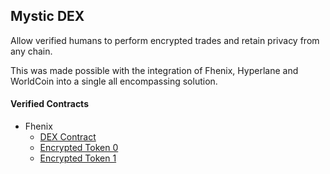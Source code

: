 ## Mystic DEX

Allow verified humans to perform encrypted trades and retain privacy from any chain.

This was made possible with the integration of Fhenix, Hyperlane and WorldCoin into a single all encompassing solution.

#### Verified Contracts 
- Fhenix
  - [DEX Contract](https://explorer.testnet.fhenix.zone/address/0x8F1682410E2B5187D28b92280F38eff74868741d?tab=contract)
  - [Encrypted Token 0](https://explorer.testnet.fhenix.zone/address/0xF6463C63DE5aA98B004E8625adfEC06c662955E1?tab=contract)
  - [Encrypted Token 1](https://explorer.testnet.fhenix.zone/address/0xDF17B9821dBA7ce2cAdA171F70ad52526246B6c8?tab=contract)
  